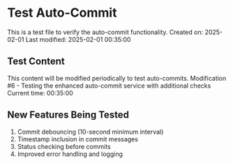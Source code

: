 # Test Auto-Commit

This is a test file to verify the auto-commit functionality.
Created on: 2025-02-01
Last modified: 2025-02-01 00:35:00

## Test Content
This content will be modified periodically to test auto-commits.
Modification #6 - Testing the enhanced auto-commit service with additional checks
Current time: 00:35:00

## New Features Being Tested
1. Commit debouncing (10-second minimum interval)
2. Timestamp inclusion in commit messages
3. Status checking before commits
4. Improved error handling and logging